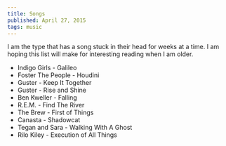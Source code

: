 ```yaml
---
title: Songs
published: April 27, 2015
tags: music
---
```


I am the type that has a song stuck in their head for weeks at a time. I am hoping this list will make for interesting reading when I am older.

* Indigo Girls - Galileo
* Foster The People - Houdini
* Guster - Keep It Together
* Guster - Rise and Shine
* Ben Kweller - Falling
* R.E.M. - Find The River
* The Brew - First of Things
* Canasta - Shadowcat
* Tegan and Sara - Walking With A Ghost
* Rilo Kiley - Execution of All Things
